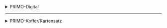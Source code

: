 <details>
<summary>PRIMO-Digital</summary>

<details>
<summary>Welche technischen Voraussetzungen werden für PRIMO-Digital benötigt?</summary>

>Für den Zugriff benötigen Sie einen Internetbrowser wie beispielsweise Google Chrome oder Mozilla Firefox. Es ist keine Installation der Anwendung erforderlich.
</details>
  
<details>
<summary>Wie wird PRIMO-Digital bereitgestellt?</summary>

>Die Kollaborationsplattform wird als Software as a Service vom SHI in Deutschland gehostet. Über eine Mandantenfähigkeit können Sie auf die Plattform zugreifen.
</details>
  
<details>
<summary>Können die Bausteine in PRIMO-Digital angepasst werden?</summary>

>Ja, individuelle Anpassungen sind grundsätzlich möglich. Der digitale Kartensatz enthält Leerkarten für alles, was in den vordefinierten Karten nicht mit inbegriffen ist.
</details>
  
<details>
<summary>Kann ich PRIMO-Digital auch ohne die App nutzen?</summary>

>Ja, allerdings ist die Nutzung der App nur bei Verwendung der SHI-Koffer möglich.
</details>
  
<details>
<summary>Wie werden technische Updates eingespielt?</summary>

>Technische Updates sind Bestandteil des Vertrages und werden automatisch eingespielt.
</details>
  
<details>
<summary>Welche Berechtigungen hat der Main-User in PRIMO-Digital?</summary>

>Die Main-User könnnen die Projekte der Orgaisation verwalten und den Zugriff der Current-User überwachen.
</details>
  
<details>
<summary>Welche Berechtigungen hat der Current-User in PRIMO-Digital?</summary>

>Die Current-User können über einen Link auf SHI-Digital zugreifen. Dafür ist keine Anmeldung notwendig.
</details>
  
</details>

---

<details>
<summary>PRIMO-Koffer/Kartensatz</summary>

<details>
<summary>Können die haptischen Karten individuell angepasst werden?</summary>

>Ja, individuelle Anpassungen sind grundsätzlich möglich. Der Kartensatz enthält Leerkarten für alles, was in den vordefinierten Karten nicht mit inbegriffen ist.
</details>
  
<details>
<summary>Wird je PRIMO-Koffer eine SHI-App benötigt?</summary>

>Sie benötigen je Koffer eine Applizenz.
</details>
  
</details>
